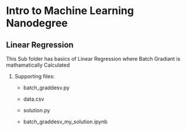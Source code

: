 # Intro to Machine Learning Nanodegree

## Linear Regression

This Sub folder has basics of Linear Regression where Batch Gradiant is mathamatically Calculated

1. Supporting files:

    - batch_graddesv.py

    - data.csv

    - solution.py
    
    - batch_graddesv_my_solution.ipynb

